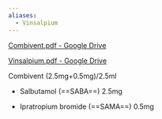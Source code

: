 ```yaml
---
aliases:
  - Vinsalpium
---
```

  
[Combivent.pdf - Google Drive](https://drive.google.com/file/d/1W6n1kUEFGkQnd_tO1criQfBbGAIkj9S6/view)  
  
[Vinsalpium.pdf - Google Drive](https://drive.google.com/file/d/1o-R7ugR9iacKOiuKgj44hx3vq-645VX1/view)  
  
  
Combivent (2.5mg+0.5mg)/2.5ml  
- Salbutamol (==SABA==) 2.5mg  
- Ipratropium bromide (==SAMA==) 0.5mg  
  

